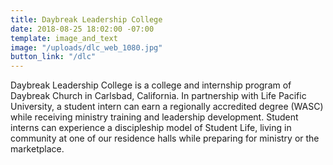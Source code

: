 ```yaml
---
title: Daybreak Leadership College
date: 2018-08-25 18:02:00 -07:00
template: image_and_text
image: "/uploads/dlc_web_1080.jpg"
button_link: "/dlc"
---
```


Daybreak Leadership College is a college and internship program of Daybreak Church in Carlsbad, California. In partnership with Life Pacific University, a student intern can earn a regionally accredited degree (WASC) while receiving ministry training and leadership development. Student interns can experience a discipleship model of Student Life, living in community at one of our residence halls while preparing for ministry or the marketplace.